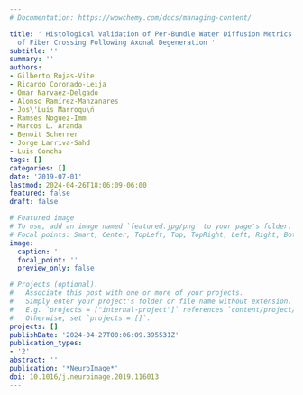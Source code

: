 ```yaml
---
# Documentation: https://wowchemy.com/docs/managing-content/

title: ' Histological Validation of Per-Bundle Water Diffusion Metrics within a Region
  of Fiber Crossing Following Axonal Degeneration '
subtitle: ''
summary: ''
authors:
- Gilberto Rojas-Vite
- Ricardo Coronado-Leija
- Omar Narvaez-Delgado
- Alonso Ramírez-Manzanares
- Jos\'Ĺuis Marroqu\ń
- Ramsés Noguez-Imm
- Marcos L. Aranda
- Benoit Scherrer
- Jorge Larriva-Sahd
- Luis Concha
tags: []
categories: []
date: '2019-07-01'
lastmod: 2024-04-26T18:06:09-06:00
featured: false
draft: false

# Featured image
# To use, add an image named `featured.jpg/png` to your page's folder.
# Focal points: Smart, Center, TopLeft, Top, TopRight, Left, Right, BottomLeft, Bottom, BottomRight.
image:
  caption: ''
  focal_point: ''
  preview_only: false

# Projects (optional).
#   Associate this post with one or more of your projects.
#   Simply enter your project's folder or file name without extension.
#   E.g. `projects = ["internal-project"]` references `content/project/deep-learning/index.md`.
#   Otherwise, set `projects = []`.
projects: []
publishDate: '2024-04-27T00:06:09.395531Z'
publication_types:
- '2'
abstract: ''
publication: '*NeuroImage*'
doi: 10.1016/j.neuroimage.2019.116013
---
```

